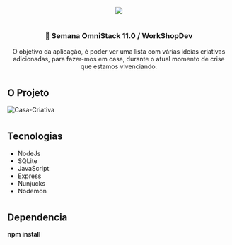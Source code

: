 
<p align="center">
  <img src="https://user-images.githubusercontent.com/61195033/78407038-4b028c80-75da-11ea-8cc8-c05dd3d9b563.png">
</p>

#

<h3 align="center">🚀 Semana OmniStack 11.0 / WorkShopDev </h3>

<p align="center">
O objetivo da aplicação, é poder ver uma lista com várias ideias criativas adicionadas, para fazer-mos em casa, durante o atual momento de crise que estamos vivenciando.
</p>

#

<h2>O Projeto</h2>

![Casa-Criativa](https://user-images.githubusercontent.com/61195033/78406762-b39d3980-75d9-11ea-9d9d-d9d303671f48.gif)

#

<h2>Tecnologias</h2>
<ul>
<li>NodeJs</li>
<li>SQLite</li>
<li>JavaScript</li>
<li>Express</li>
<li>Nunjucks</li>
<li>Nodemon</li>
  
</ul>
  
#

<h2>Dependencia</h2>
<p><strong>npm install</strong></p>

